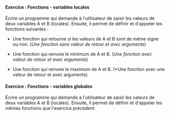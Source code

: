 
#### Exercice : Fonctions - variables locales

Écrire un programme qui demande à l'utilisateur de saisir les valeurs de deux variables A et B (locales). Ensuite, il permet de définir et d'appeler les fonctions suivantes :

- Une fonction qui retourne si les valeurs de A et B sont de même signe ou non. (*Une fonction sans valeur de retour et avec arguments*)

- Une fonction qui renvoie le minimum de A et B. (*Une fonction avec valeur de retour et avec arguments*)

- Une fonction qui renvoie le maximum de A et B. (*Une fonction avec une valeur de retour et avec arguments)


#### Exercice : Fonctions - variables globales

Écrire un programme qui demande à l'utilisateur de saisir les valeurs de deux variables A et B (locales). Ensuite, il permet de définir et d'appeler les mêmes fonctions que l'exercice précédent.
